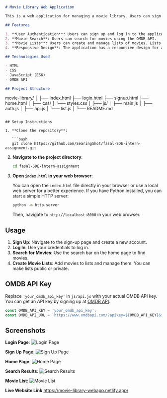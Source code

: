 ```markdown
# Movie Library Web Application

This is a web application for managing a movie library. Users can sign up, log in, search for movies using the OMDB API, and create lists of their favorite movies. These lists can be either public or private.

## Features

1. **User Authentication**: Users can sign up and log in to the application.
2. **Movie Search**: Users can search for movies using the OMDB API.
3. **Movie Lists**: Users can create and manage lists of movies. Lists can be made public or private.
4. **Responsive Design**: The application has a responsive design for an optimal user experience on different devices.

## Technologies Used

- HTML
- CSS
- JavaScript (ES6)
- OMDB API

## Project Structure

```
movie-library/
│
├── index.html
├── login.html
├── signup.html
├── home.html
│
├── css/
│   └── styles.css
│
├── js/
│   ├── main.js
│   ├── auth.js
│   ├── api.js
│   └── list.js
│
└── README.md
```

## Setup Instructions

1. **Clone the repository**:

   ```bash
   git clone https://github.com/SearingShot/fasal-SDE-intern-assignment.git
   ```

2. **Navigate to the project directory**:

   ```bash
   cd fasal-SDE-intern-assignment
   ```

3. **Open `index.html` in your web browser**:

   You can open the `index.html` file directly in your browser or use a local web server for a better experience. If you have Python installed, you can start a simple HTTP server:

   ```bash
   python -m http.server
   ```

   Then, navigate to `http://localhost:8000` in your web browser.

## Usage

1. **Sign Up**: Navigate to the sign-up page and create a new account.
2. **Log In**: Use your credentials to log in.
3. **Search for Movies**: Use the search bar on the home page to find movies.
4. **Create Movie Lists**: Add movies to lists and manage them. You can make lists public or private.

## OMDB API Key

Replace `'your_omdb_api_key'` in `js/api.js` with your actual OMDB API key. You can get an API key by signing up at [OMDB API](http://www.omdbapi.com/apikey.aspx).

```javascript
const OMDB_API_KEY = 'your_omdb_api_key';
const OMDB_API_URL = `https://www.omdbapi.com/?apikey=${OMDB_API_KEY}&s=`;
```

## Screenshots

**Login Page**:
![Login Page](screenshots/login.png)

**Sign Up Page**:
![Sign Up Page](screenshots/signup.png)

**Home Page**:
![Home Page](screenshots/home.png)

**Search Results**:
![Search Results](screenshots/search-results.png)

**Movie List**:
![Movie List](screenshots/movie-list.png)

**Live Website Link**
https://movie-library-webapp.netlify.app/
